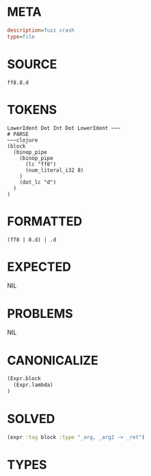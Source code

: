 # META
~~~ini
description=fuzz crash
type=file
~~~
# SOURCE
~~~roc
ff8.8.d
~~~
# TOKENS
~~~text
LowerIdent Dot Int Dot LowerIdent ~~~
# PARSE
~~~clojure
(block
  (binop_pipe
    (binop_pipe
      (lc "ff8")
      (num_literal_i32 8)
    )
    (dot_lc "d")
  )
)
~~~
# FORMATTED
~~~roc
(ff8 | 8.d) | .d
~~~
# EXPECTED
NIL
# PROBLEMS
NIL
# CANONICALIZE
~~~clojure
(Expr.block
  (Expr.lambda)
)
~~~
# SOLVED
~~~clojure
(expr :tag block :type "_arg, _arg2 -> _ret")
~~~
# TYPES
~~~roc
~~~
